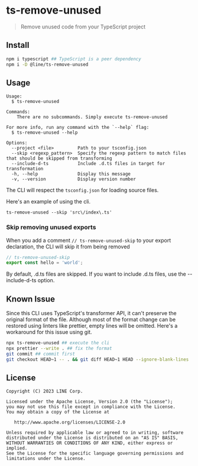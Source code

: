 # ts-remove-unused

> Remove unused code from your TypeScript project

## Install

```bash
npm i typescript ## TypeScript is a peer dependency
npm i -D @line/ts-remove-unused
```

## Usage

```
Usage:
  $ ts-remove-unused

Commands:
    There are no subcommands. Simply execute ts-remove-unused

For more info, run any command with the `--help` flag:
  $ ts-remove-unused --help

Options:
  --project <file>         Path to your tsconfig.json
  --skip <regexp_pattern>  Specify the regexp pattern to match files that should be skipped from transforming
  --include-d-ts           Include .d.ts files in target for transformation
  -h, --help               Display this message
  -v, --version            Display version number

```

The CLI will respect the `tsconfig.json` for loading source files.

Here's an example of using the cli.

```
ts-remove-unused --skip 'src\/index\.ts'
```

### Skip removing unused exports

When you add a comment `// ts-remove-unused-skip` to your export declaration, the CLI will skip it from being removed

```ts
// ts-remove-unused-skip
export const hello = 'world';
```

By default, .d.ts files are skipped. If you want to include .d.ts files, use the --include-d-ts option.

## Known Issue

Since this CLI uses TypeScript's transformer API, it can't preserve the original format of the file. Although most of the format change can be restored using linters like prettier, empty lines will be omitted. Here's a workaround for this issue using git.

```bash
npx ts-remove-unused ## execute the cli
npx prettier --write . ## fix the format
git commit ## commit first
git checkout HEAD~1 -- . && git diff HEAD~1 HEAD --ignore-blank-lines | git apply && git reset ## this will try to restore irrelevant changes of empty lines caused by the first commit
```

## License

```
Copyright (C) 2023 LINE Corp.

Licensed under the Apache License, Version 2.0 (the "License");
you may not use this file except in compliance with the License.
You may obtain a copy of the License at

   http://www.apache.org/licenses/LICENSE-2.0

Unless required by applicable law or agreed to in writing, software
distributed under the License is distributed on an "AS IS" BASIS,
WITHOUT WARRANTIES OR CONDITIONS OF ANY KIND, either express or implied.
See the License for the specific language governing permissions and
limitations under the License.
```
